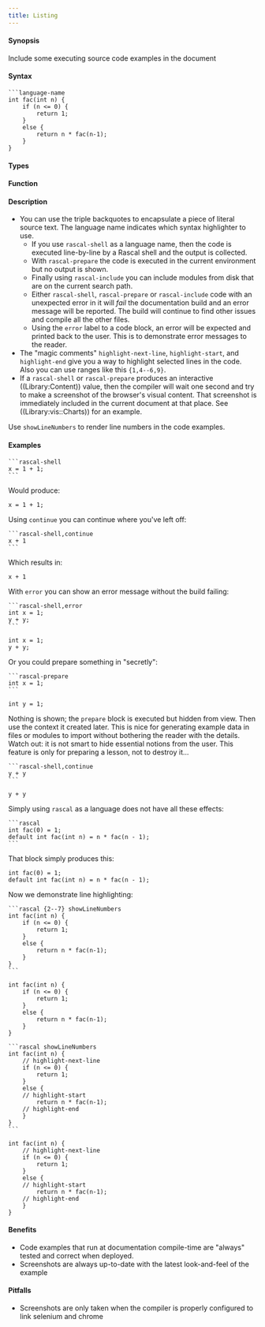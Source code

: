 ```yaml
---
title: Listing
---
```


#### Synopsis

Include some executing source code examples in the document

#### Syntax

``````
```language-name
int fac(int n) {
    if (n <= 0) {
        return 1;
    }
    else {
        return n * fac(n-1);
    }
}
``````

#### Types

#### Function

#### Description

* You can use the triple backquotes to encapsulate a piece of literal source text. The language name indicates
which syntax highlighter to use.
   * If you use `rascal-shell` as a language name, then the code is executed line-by-line by a Rascal shell and the output is collected. 
   * With `rascal-prepare` the code is executed in the current environment but no output is shown.
   * Finally using `rascal-include` you can include modules from disk that are on the current search path.
   * Either `rascal-shell`, `rascal-prepare` or `rascal-include` code with an unexpected error in it will _fail_ the documentation build and an error message will be reported. The build will continue to find other issues and compile all the other files.
   * Using the `error` label to a code block, an error will be expected and printed back to the user. This is to demonstrate error messages to the reader.
* The "magic comments" `highlight-next-line`, `highlight-start`, and `highlight-end` give you a way to highlight
selected lines in the code. Also you can use ranges like this `{1,4--6,9}`.
* If a `rascal-shell` or `rascal-prepare` produces an interactive ((Library:Content)) value, then the compiler will wait one second and try to make a screenshot of the browser's visual content. That screenshot is immediately included in the current document at that place. See ((Library:vis::Charts)) for an example.

Use `showLineNumbers` to render line numbers in the code examples.

#### Examples

``````
```rascal-shell
x = 1 + 1;
```
``````

Would produce:

```rascal-shell
x = 1 + 1;
```

Using `continue` you can continue where you've left off:

``````
```rascal-shell,continue
x + 1
```
``````

Which results in:

```rascal-shell,continue
x + 1
```

With `error` you can show an error message without the build failing:
``````
```rascal-shell,error
int x = 1;
y + y;
```
``````

```rascal-shell,error
int x = 1;
y + y;
```

Or you could prepare something in "secretly":
``````
```rascal-prepare
int x = 1;
```
``````

```rascal-prepare
int y = 1;
```

Nothing is shown; the `prepare` block is executed but hidden from view. Then use the context it created later. This is nice for generating example data in files or modules to import
without bothering the reader with the details. Watch out: it is not smart to
hide essential notions from the user. This feature is only for preparing a lesson, not to destroy it...

``````
```rascal-shell,continue
y + y
```
``````

```rascal-shell,continue
y + y
```

Simply using `rascal` as a language does not have all these effects:

``````
```rascal
int fac(0) = 1;
default int fac(int n) = n * fac(n - 1);
```
``````

That block simply produces this:

```rascal
int fac(0) = 1;
default int fac(int n) = n * fac(n - 1);
```

Now we demonstrate line highlighting:

``````
```rascal {2--7} showLineNumbers
int fac(int n) {
    if (n <= 0) {
        return 1;
    }
    else {
        return n * fac(n-1);
    }
}
```
``````

```rascal {2-7} showLineNumbers
int fac(int n) {
    if (n <= 0) {
        return 1;
    }
    else {
        return n * fac(n-1);
    }
}
```

``````
```rascal showLineNumbers
int fac(int n) {
    // highlight-next-line
    if (n <= 0) {
        return 1;
    }
    else {
    // highlight-start
        return n * fac(n-1);
    // highlight-end
    }
}
```
``````

```rascal showLineNumbers
int fac(int n) {
    // highlight-next-line
    if (n <= 0) {
        return 1;
    }
    else {
    // highlight-start
        return n * fac(n-1);
    // highlight-end
    }
}
```

#### Benefits

* Code examples that run at documentation compile-time are "always" tested and correct when deployed.
* Screenshots are always up-to-date with the latest look-and-feel of the example

#### Pitfalls

* Screenshots are only taken when the compiler is properly configured to link selenium and chrome


